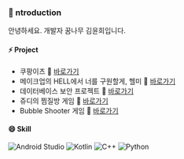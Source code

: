 ### 👋 ntroduction
안녕하세요. 개발자 꿈나무 김윤희입니다.
<!--
**qscwdve/qscwdve** is a ✨ _special_ ✨ repository because its `README.md` (this file) appears on your GitHub profile.

Here are some ideas to get you started:

- 🔭 I’m currently working on ...
- 🌱 I’m currently learning ...
- 👯 I’m looking to collaborate on ...
- 🤔 I’m looking for help with ...
- 💬 Ask me about ...
- 📫 How to reach me: ...
- 
 😄Pronouns: ...
- ⚡ Fun fact: ...
-->
#### ⚡ Project
- 쿠팡이츠   🌱 [바로가기](https://github.com/qscwdve/coupangEats)
- 메이크업의 HELL에서 너를 구원할게, 헬미   🌱 [바로가기](https://github.com/qscwdve/helpmemakeupmirror)
- 데이터베이스 보안 프로젝트  🌱 [바로가기](https://github.com/qscwdve/DatabaseSecurity)
- 쥬디의 찜질방 게임   🌱  [바로가기](https://github.com/qscwdve/JudyJjimjilbang)
- Bubble Shooter 게임   🌱  [바로가기](https://github.com/qscwdve/BubbleShooterGame)

#### 😄 Skill
![Android Studio](https://img.shields.io/badge/Android%20Studio-3DDC84.svg?style=for-the-badge&logo=android-studio&logoColor=white)
![Kotlin](https://img.shields.io/badge/kotlin-%230095D5.svg?style=for-the-badge&logo=kotlin&logoColor=white)
![C++](https://img.shields.io/badge/c++-%2300599C.svg?style=for-the-badge&logo=c%2B%2B&logoColor=white)
![Python](https://img.shields.io/badge/python-3670A0?style=for-the-badge&logo=python&logoColor=ffdd54)
